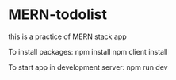 # MERN-todolist
 this is a practice of MERN stack app

To install packages:
npm install
npm client install

To start app in development server:
npm run dev
